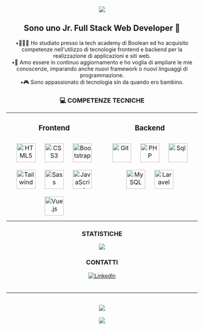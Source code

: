 <div align="center">
<img src="https://readme-typing-svg.demolab.com?font=Roboto&weight=600&size=32&duration=3000&pause=500&color=F79E2F&center=true&vCenter=true&width=650&lines=Ciao+a+tutti+%F0%9F%91%8B;Mi+chiamo+Gianmarco;e+benvenuti+sul+mio+profilo+!" />
</div>


## <div align="center"> Sono uno Jr. Full Stack Web Developer 🚀</div>

<div align="center">•👨🏻‍💻 Ho studiato presso la tech academy di Boolean ed ho acquisito competenze nell'utilizzo di tecnologie frontend e backend per la realizzazione di applicazioni e siti web.</div>
<div align="center">•🌱 Amo essere in continuo aggiornamento e ho voglia di ampliare le mie conoscenze, imparando anche nuovi framework o nuovi linguaggi di programmazione.</div>
<div align="center">•🎮 Sono appassionato di tecnologia sin da quando ero bambino.</div>


### <div align="center">💻 COMPETENZE TECNICHE</div>

<div align="center">
<table><tr><td valign="top" width="50%">
  
  ### <div align="center">Frontend</div>  
  
<div align="center">  
<a href="https://en.wikipedia.org/wiki/HTML5" target="_blank"><img style="margin: 10px" src="https://upload.wikimedia.org/wikipedia/commons/thumb/6/61/HTML5_logo_and_wordmark.svg/640px-HTML5_logo_and_wordmark.svg.png" alt="HTML5" height="50" /></a>
<a href="https://www.w3schools.com/css/" target="_blank"><img style="margin: 10px" src="https://upload.wikimedia.org/wikipedia/commons/thumb/d/d5/CSS3_logo_and_wordmark.svg/1200px-CSS3_logo_and_wordmark.svg.png" alt="CSS3" height="50" /></a> 
<a href="https://getbootstrap.com/docs/5.3/getting-started/introduction/" target="_blank"><img style="margin: 10px" src="https://cdn-icons-png.flaticon.com/512/5968/5968672.png" alt="Bootstrap" height="50" /></a>
<a href="https://tailwindui.com/documentation" target="_blank"><img style="margin: 10px" src="https://ph-files.imgix.net/2e26f07f-e5e5-411e-ba1e-e92c4083bd92.png?auto=format&fit=crop" alt="Tailwind" height="50" /></a>
<a href="https://sass-lang.com/" target="_blank"><img style="margin: 10px" src="https://www.freecodecamp.org/news/content/images/2022/04/sass-image.png" alt="Sass" height="50" /></a> 
<a href="https://www.javascript.com/" target="_blank"><img style="margin: 10px" src="https://upload.wikimedia.org/wikipedia/commons/thumb/6/6a/JavaScript-logo.png/800px-JavaScript-logo.png" alt="JavaScript" height="50" /></a>  
<a href="https://vuejs.org/" target="_blank"><img style="margin: 10px" src="https://upload.wikimedia.org/wikipedia/commons/thumb/9/95/Vue.js_Logo_2.svg/1200px-Vue.js_Logo_2.svg.png" alt="Vue.js" height="50" /></a>  
<!-- <a href="https://vitejs.dev/" target="_blank"><img style="margin: 10px" src="https://vitejs.dev/logo-with-shadow.png" alt="Vite.js" height="50" /></a>  -->
</div>
</td>
  
<td valign="top" width="50%">
  
### <div align="center">Backend</div>  
<div align="center">  
<a href="https://github.com/" target="_blank"><img style="margin: 10px" src="https://www.geekandjob.com/uploads/wiki/ff00c08760983e0e037aaf6ab4e004f4d147276a.png" alt="Git" height="50" /></a> 
<a href="https://www.php.net/" target="_blank"><img style="margin: 10px" src="https://upload.wikimedia.org/wikipedia/commons/thumb/2/27/PHP-logo.svg/260px-PHP-logo.svg.png" alt="PHP" height="50" /></a>  
<a href="https://it.wikipedia.org/wiki/Structured_Query_Language" target="_blank"><img style="margin: 10px" src="https://thumbs.dreamstime.com/b/icona-logo-design-ui-o-ux-app-della-base-di-dati-di-sql-96841969.jpg" alt="Sql" height="50" /></a> 
<a href="https://www.mysql.com/" target="_blank"><img style="margin: 10px" src="https://www.geekandjob.com/uploads/wiki/eceb15684d4183c66f73c1a9bb777eef708b2b66.png" alt="MySQL" height="50" /></a>   
<a href="https://laravel.com/" target="_blank"><img style="margin: 10px" src="https://upload.wikimedia.org/wikipedia/commons/thumb/9/9a/Laravel.svg/1200px-Laravel.svg.png" alt="Laravel" height="50" /></a>  
</div>
</td>
</tr>
</table>  
</div> 

### <div align="center">STATISTICHE</div>
<div align="center">
<img src="https://github-readme-stats.vercel.app/api?username=Gianmarco-Leone&show_icons=true&hide=stars&theme=merko" />
</div>

### <div align="center">CONTATTI</div>
<div align="center">
<a href="https://www.linkedin.com/in/gianmarco-leone-843745212/" target="_blank">
<img src=https://img.shields.io/badge/linkedin-%231E77B5.svg?&style=for-the-badge&logo=linkedin&logoColor=white alt=LinkedIn style="margin-bottom: 5px;" />
</a>  
</div>

<br />

<hr />

<br />

<div align="center"><img src="https://komarev.com/ghpvc/?username=Gianmarco-Leone&style=for-the-badge&color=F47B22" /></div>
<br />
<div align="center"><img src="https://img.shields.io/github/followers/Gianmarco-Leone?label=follow&style=social" /></div>

<!--
**Gianmarco-Leone/Gianmarco-Leone** is a ✨ _special_ ✨ repository because its `README.md` (this file) appears on your GitHub profile.

Here are some ideas to get you started:

- 🔭 I’m currently working on ...
- 🌱 I’m currently learning ...
- 👯 I’m looking to collaborate on ...
- 🤔 I’m looking for help with ...
- 💬 Ask me about ...
- 📫 How to reach me: ...
- 😄 Pronouns: ...
- ⚡ Fun fact: ...
-->
